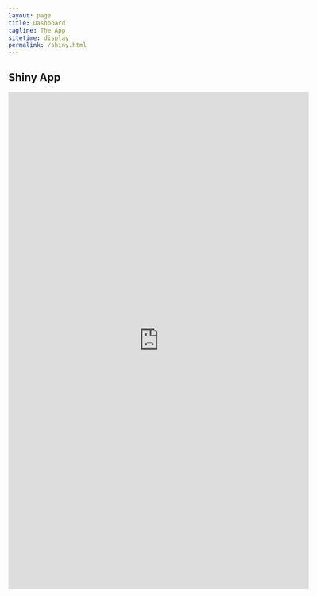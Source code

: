 ```yaml
---
layout: page
title: Dashboard
tagline: The App
sitetime: display
permalink: /shiny.html
---
```


## Shiny App

<iframe height="1000" width="120%" frameborder="no" src="https://danielherrerahsph.shinyapps.io/saavy_salary/"> </iframe>
